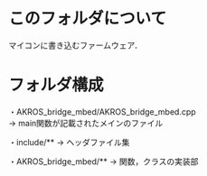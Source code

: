 # このフォルダについて  
マイコンに書き込むファームウェア．  
  
# フォルダ構成
・AKROS_bridge_mbed/AKROS_bridge_mbed.cpp  
 -> main関数が記載されたメインのファイル  
   
・include/**
 -> ヘッダファイル集  
   
・AKROS_bridge_mbed/**
 -> 関数，クラスの実装部